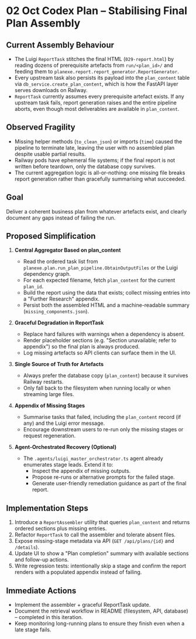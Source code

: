 ﻿# 02 Oct Codex Plan – Stabilising Final Plan Assembly

## Current Assembly Behaviour
- The Luigi `ReportTask` stitches the final HTML (`029-report.html`) by reading dozens of prerequisite artefacts from `run/<plan_id>/` and feeding them to `planexe.report.report_generator.ReportGenerator`.
- Every upstream task also persists its payload into the `plan_content` table via `db_service.create_plan_content`, which is how the FastAPI layer serves downloads on Railway.
- `ReportTask` currently assumes every prerequisite artefact exists. If any upstream task fails, report generation raises and the entire pipeline aborts, even though most deliverables are available in `plan_content`.

## Observed Fragility
- Missing helper methods (`to_clean_json`) or imports (`time`) caused the pipeline to terminate late, leaving the user with no assembled plan despite usable partial results.
- Railway pods have ephemeral file systems; if the final report is not written before teardown, only the database copy survives.
- The current aggregation logic is all-or-nothing: one missing file breaks report generation rather than gracefully summarising what succeeded.

## Goal
Deliver a coherent business plan from whatever artefacts exist, and clearly document any gaps instead of failing the run.

## Proposed Simplification
1. **Central Aggregator Based on plan_content**
   - Read the ordered task list from `planexe.plan.run_plan_pipeline.ObtainOutputFiles` or the Luigi dependency graph.
   - For each expected filename, fetch `plan_content` for the current `plan_id`.
   - Build the report using the data that exists; collect missing entries into a "Further Research" appendix.
   - Persist both the assembled HTML and a machine-readable summary (`missing_components.json`).

2. **Graceful Degradation in ReportTask**
   - Replace hard failures with warnings when a dependency is absent.
   - Render placeholder sections (e.g. "Section unavailable; refer to appendix") so the final plan is always produced.
   - Log missing artefacts so API clients can surface them in the UI.

3. **Single Source of Truth for Artefacts**
   - Always prefer the database copy (`plan_content`) because it survives Railway restarts.
   - Only fall back to the filesystem when running locally or when streaming large files.

4. **Appendix of Missing Stages**
   - Summarise tasks that failed, including the `plan_content` record (if any) and the Luigi error message.
   - Encourage downstream users to re-run only the missing stages or request regeneration.

5. **Agent-Orchestrated Recovery (Optional)**
   - The `.agents/luigi_master_orchestrator.ts` agent already enumerates stage leads. Extend it to:
     - Inspect the appendix of missing outputs.
     - Propose re-runs or alternative prompts for the failed stage.
     - Generate user-friendly remediation guidance as part of the final report.

## Implementation Steps
1. Introduce a `ReportAssembler` utility that queries `plan_content` and returns ordered sections plus missing entries.
2. Refactor `ReportTask` to call the assembler and tolerate absent files.
3. Expose missing-stage metadata via API (`GET /api/plans/{id}` and `/details`).
4. Update UI to show a "Plan completion" summary with available sections and follow-up actions.
5. Write regression tests: intentionally skip a stage and confirm the report renders with a populated appendix instead of failing.

## Immediate Actions
- Implement the assembler + graceful ReportTask update.
- Document the retrieval workflow in README (filesystem, API, database) – completed in this iteration.
- Keep monitoring long-running plans to ensure they finish even when a late stage fails.

